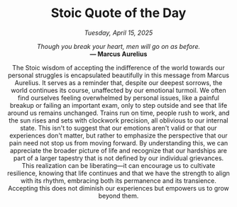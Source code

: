 <h1 align="center">Stoic Quote of the Day</h1>
<p align="center"><em><!--date-start-->Tuesday, April 15, 2025<!--date-end--></em></p>
<p align="center">
    <em><!--START_SECTION:quote-text-->
Though you break your heart, men will go on as before.
<!--END_SECTION:quote-text--></em><br>
    <strong>— <!--START_SECTION:quote-author-->
Marcus Aurelius
<!--END_SECTION:quote-author--></strong>
</p>

<p align="center" style="max-width:600px;margin:0 auto;">
<!--START_SECTION:quote-interpretation-->
The Stoic wisdom of accepting the indifference of the world towards our personal struggles is encapsulated beautifully in this message from Marcus Aurelius. It serves as a reminder that, despite our deepest sorrows, the world continues its course, unaffected by our emotional turmoil. We often find ourselves feeling overwhelmed by personal issues, like a painful breakup or failing an important exam, only to step outside and see that life around us remains unchanged. Trains run on time, people rush to work, and the sun rises and sets with clockwork precision, all oblivious to our internal state. This isn't to suggest that our emotions aren't valid or that our experiences don't matter, but rather to emphasize the perspective that our pain need not stop us from moving forward. By understanding this, we can appreciate the broader picture of life and recognize that our hardships are part of a larger tapestry that is not defined by our individual grievances. This realization can be liberating—it can encourage us to cultivate resilience, knowing that life continues and that we have the strength to align with its rhythm, embracing both its permanence and its transience. Accepting this does not diminish our experiences but empowers us to grow beyond them.
<!--END_SECTION:quote-interpretation-->
</p>

